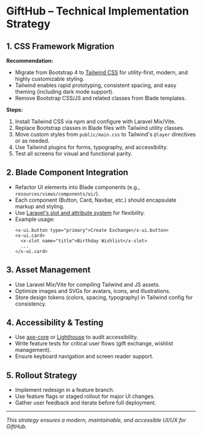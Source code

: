 # GiftHub – Technical Implementation Strategy

## 1. CSS Framework Migration

**Recommendation:**  
- Migrate from Bootstrap 4 to [Tailwind CSS](https://tailwindcss.com/) for utility-first, modern, and highly customizable styling.
- Tailwind enables rapid prototyping, consistent spacing, and easy theming (including dark mode support).
- Remove Bootstrap CSS/JS and related classes from Blade templates.

**Steps:**
1. Install Tailwind CSS via npm and configure with Laravel Mix/Vite.
2. Replace Bootstrap classes in Blade files with Tailwind utility classes.
3. Move custom styles from `public/main.css` to Tailwind's `@layer` directives or as needed.
4. Use Tailwind plugins for forms, typography, and accessibility.
5. Test all screens for visual and functional parity.

## 2. Blade Component Integration

- Refactor UI elements into Blade components (e.g., `resources/views/components/ui/`).
- Each component (Button, Card, Navbar, etc.) should encapsulate markup and styling.
- Use [Laravel's slot and attribute system](https://laravel.com/docs/10.x/blade#components) for flexibility.
- Example usage:
  ```blade
  <x-ui.button type="primary">Create Exchange</x-ui.button>
  <x-ui.card>
    <x-slot name="title">Birthday Wishlist</x-slot>
    ...
  </x-ui.card>
  ```

## 3. Asset Management

- Use Laravel Mix/Vite for compiling Tailwind and JS assets.
- Optimize images and SVGs for avatars, icons, and illustrations.
- Store design tokens (colors, spacing, typography) in Tailwind config for consistency.

## 4. Accessibility & Testing

- Use [axe-core](https://www.deque.com/axe/) or [Lighthouse](https://developers.google.com/web/tools/lighthouse) to audit accessibility.
- Write feature tests for critical user flows (gift exchange, wishlist management).
- Ensure keyboard navigation and screen reader support.

## 5. Rollout Strategy

- Implement redesign in a feature branch.
- Use feature flags or staged rollout for major UI changes.
- Gather user feedback and iterate before full deployment.

---

_This strategy ensures a modern, maintainable, and accessible UI/UX for GiftHub._